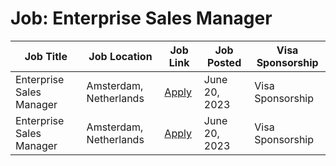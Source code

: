 # Job: Enterprise Sales Manager

| Job Title | Job Location | Job Link | Job Posted | Visa Sponsorship |
| --- | --- | --- | --- | --- |
| Enterprise Sales Manager | Amsterdam, Netherlands | [Apply](https://boards.greenhouse.io/adyen/jobs/3728525) | June 20, 2023 | Visa Sponsorship |
| Enterprise Sales Manager | Amsterdam, Netherlands | [Apply](https://boards.greenhouse.io/adyen/jobs/3728525) | June 20, 2023 | Visa Sponsorship |
